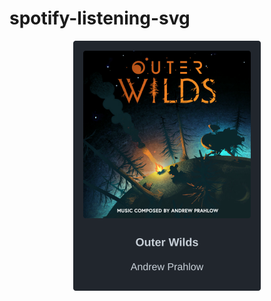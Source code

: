 # spotify-listening-svg

<!-- spotify-listening-svg-start -->
<p align="center"><img src="https://raw.githubusercontent.com/beam41/spotify-listening-svg/dev/top-song-1633192174532.svg" height="400"/></p>
<!-- spotify-listening-svg-end -->






